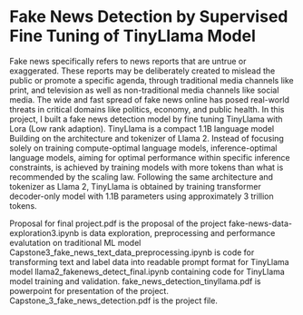 # Fake News Detection by Supervised Fine Tuning of TinyLlama Model
Fake news specifically refers to news reports that are untrue or exaggerated. These reports may be deliberately created to mislead the public or promote a specific agenda, through traditional media channels like print, and television as well as non-traditional media channels like social media. The wide and fast spread of fake news online has posed real-world threats in critical domains like politics, economy, and public health.
In this project, I built a fake news detection model by fine tuning TinyLlama  with Lora (Low rank adaption). TinyLlama is a compact 1.1B language model Building on the architecture and tokenizer of Llama 2. Instead of focusing solely on training compute-optimal language models, inference-optimal language models, aiming for optimal performance within specific inference constraints,  is achieved by training models with more tokens than what is recommended by the scaling law.  Following the same architecture and tokenizer as Llama 2,  TinyLlama is obtained by training transformer decoder-only model with 1.1B parameters using approximately 3 trillion tokens.

Proposal for final project.pdf is the proposal of the project
fake-news-data-exploration3.ipynb is data exploration, preprocessing and performance evalutation on traditional ML model
Capstone3_fake_news_text_data_preprocessing.ipynb is code for transforming text and label data into readable prompt format for TinyLlama model
llama2_fakenews_detect_final.ipynb containing code for TinyLlama model training and validation.
fake_news_detection_tinyllama.pdf is powerpoint for presentation of the project.
Capstone_3_fake_news_detection.pdf is the project file.
